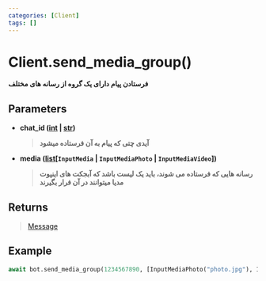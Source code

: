 ```yaml
---
categories: [Client]
tags: []
---
```


<h1>Client.<strong>send_media_group()</strong></h1>

<p align="left" dir="rtl"><strong>فرستادن پیام دارای یک گروه از رسانه های مختلف</strong></p>

<h2>Parameters</h2>

<ul>
<li><strong>chat_id (<a href="https://docs.python.org/3/library/functions.html#int">int</a> | <a href="https://docs.python.org/3/library/stdtypes.html#str">str</a>)</strong><blockquote dir="rtl">
<p><strong>آیدی چتی که پیام به آن فرستاده میشود</strong></p>
</blockquote>
</li>
</ul>
<ul>
<li><strong>media (<a href="https://docs.python.org/3/library/stdtypes.html#list">list</a>[<code>InputMedia</code> | <code>InputMediaPhoto</code> | <code>InputMediaVideo</code>])</strong><blockquote dir="rtl">
<p><strong>رسانه هایی که فرستاده می شوند، باید یک لیست باشد که آبجکت های اینپوت مدیا میتوانند در آن فرار بگیرند</strong></p>
</blockquote>
</li>
</ul>

<h2>Returns</h2>

<blockquote>
<p><a href="./2024-02-12-message">Message</a></p>
</blockquote>

<h2>Example</h2>

```python
await bot.send_media_group(1234567890, [InputMediaPhoto("photo.jpg"), InputMediaVideo("video.mp4")])
```